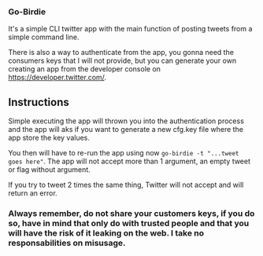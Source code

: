 ### Go-Birdie

It's a simple CLI twitter app with the main function of posting tweets from a simple command line.

There is also a way to authenticate from the app, you gonna need the consumers keys that I will not provide, but you can generate your own creating an app from the developer console on https://developer.twitter.com/.

## Instructions

Simple executing the app will thrown you into the authentication process and the app will aks if you want to generate a new cfg.key file where the app store the key values.

You then will have to re-run the app using now `go-birdie -t "...tweet goes here"`.
The app will not accept more than 1 argument, an empty tweet or flag without argument.

If you try to tweet 2 times the same thing, Twitter will not accept and will return an error.

### Always remember, do not share your customers keys, if you do so, have in mind that only do with trusted people and that you will have the risk of it leaking on the web. I take no responsabilities on misusage. 